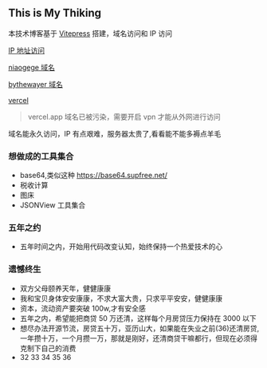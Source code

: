 ## This is My Thiking

本技术博客基于 [Vitepress](https://vitepress.vuejs.org/guide/deploying) 搭建，域名访问和 IP 访问

[IP 地址访问](http://111.230.199.157/love/)

[niaogege 域名](http://niaogege.cn/love/)

[bythewayer 域名](https://bythewayer.com/love/)

[vercel](https://love-niaogege.vercel.app/)

> vercel.app 域名已被污染，需要开启 vpn 才能从外网进行访问

域名能永久访问，IP 有点艰难，服务器太贵了,看看能不能多褥点羊毛

### 想做成的工具集合

- base64,类似这种 https://base64.supfree.net/
- 税收计算
- 图床
- JSONView 工具集合

### 五年之约

- 五年时间之内，开始用代码改变认知，始终保持一个热爱技术的心

### 遗憾终生

- 双方父母颐养天年，健健康康
- 我和宝贝身体安安康康，不求大富大贵，只求平平安安，健健康康
- 资本，流动资产要突破 100w,才有安全感
- 五年之内，希望能把商贷 50 万还清，这样每个月房贷压力保持在 3000 以下
- 想尽办法开源节流，房贷五十万，亚历山大，如果能在失业之前(36)还清房贷,一年攒十万，一个月攒一万，那就是刚好，还清商贷干嘛都行，但现在必须得克制下自己的消费
- 32 33 34 35 36
